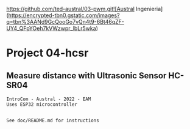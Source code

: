 https://github.com/ted-austral/03-pwm.git![Austral Ingenieria](https://encrypted-tbn0.gstatic.com/images?q=tbn%3AANd9GcQooGo7vQn4t9-6Bt46qZF-UY4_QFpYOeh7kVWzwpr_lbLr5wka)

#   Project 04-hcsr

##  Measure distance with Ultrasonic Sensor HC-SR04

    IntroCom - Austral - 2022 - EAM
    Uses ESP32 microcontroller


    See doc/README.md for instructions


